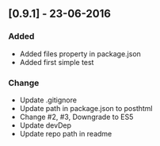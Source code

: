 ## [0.9.1] - 23-06-2016
### Added 
- Added files property in package.json
- Added first simple test

### Change
- Update .gitignore
- Update path in package.json to posthtml
- Change #2, #3, Downgrade to ES5
- Update devDep
- Update repo path in readme

